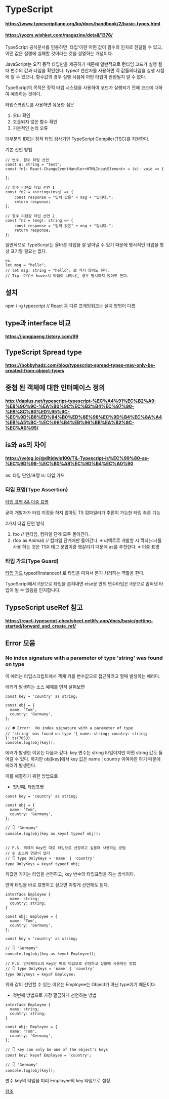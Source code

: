 # TypeScript
#### https://www.typescriptlang.org/ko/docs/handbook/2/basic-types.html
#### https://yozm.wishket.com/magazine/detail/1376/

TypeScript 공식문서를 인용하면 '타입'이란 어떤 값이 함수의 인자로 전달될 수 있고, 어떤 값은 실행에 실패할 것이라는 것을 설명하는 개념이다.

JavaScript는 오직 동적 타입만을 제공하기 때문에 일반적으로 런타임 코드가 실행 될 때 변수의 값과 타입을 확인한다.
typeof 연산자를 사용하면 각 값들의타입을 실행 시점에 알 수 있으나, 함수값의 경우 실행 시점에 어떤 타입이 반환될지 알 수 없다.

TypeScript의 목적은 정적 타입 시스템을 사용하여 코드가 실행되기 전에 코드에 대하여 예측하는 것이다.

타입스크립트를 사용하면 유용한 점은
1. 오타 확인
2. 호출되지 않은 함수 확인
3. 기본적인 논리 오류

대부분의 IDE는 정적 타입 검사기인 TypeScript Compiler(TSC)를 지원한다.

기본 선언 방법
```
// 변수, 함수 타입 선언
const a: string = "test";
const fn1: React.ChangeEventHandler<HTMLInputElement> = (e): void => {

};

// 함수 리턴값 타입 선언 1
const fn2 = <string>(msg) => {
    const response = "입력 값은" + msg + "입니다.";
    return response;
};

// 함수 리턴값 타입 선언 2
const fn2 = (msg): string => {
    const response = "입력 값은" + msg + "입니다.";
    return response;
};
```

일반적으로 TypeScript는 올바른 타입을 잘 알아낼 수 있기 때문에 명시적인 타입을 항상 표기할 필요는 없다.
```
ex.
let msg = "hello";
// let msg: string = "hello"; 로 적지 않아도 된다.
// Tip: 마우스 hover시 타입이 나타나는 경우 명시하지 않아도 된다.
```

## 설치
npm i -g typescript // React 등 다른 프레임워크는 설치 방법이 다름

## type과 interface 비교
#### https://jungpaeng.tistory.com/99

## TypeScript Spread type
#### https://bobbyhadz.com/blog/typescript-spread-types-may-only-be-created-from-object-types

## 중첩 된 객체에 대한 인터페이스 정의
#### http://daplus.net/typescript-typescript-%EC%A4%91%EC%B2%A9-%EB%90%9C-%EA%B0%9C%EC%B2%B4%EC%97%90-%EB%8C%80%ED%95%9C-%EC%9D%B8%ED%84%B0%ED%8E%98%EC%9D%B4%EC%8A%A4%EB%A5%BC-%EC%96%B4%EB%96%BB%EA%B2%8C-%EC%A0%95/

## is와 as의 차이
#### https://velog.io/@dltjdwls100/TIL-Typescript-is%EC%99%80-as-%EC%9D%98-%EC%B0%A8%EC%9D%B4%EC%A0%90
as: 타입 단언/표명
is: 타입 가드

### 타입 표명(Type Assertion)
[타입 표명 && 이중 표명](https://radlohead.gitbook.io/typescript-deep-dive/type-system/type-assertion#as-foo-vs.-less-than-foo-greater-than)

굳이 개발자가 타입 지정을 하지 않아도 TS 컴파일러가 추론이 가능한 타입 추론 기능

2가지 타입 단언 방식
1. <Animal> foo // 런타임, 컴파일 단계 모두 돌아간다.
2. (foo as Animal) // 컴파일 단계에만 돌아간다.
※ 리액트로 개발할 시 꺽쇠(<>)를 사용 하는 것은 TSX 태그 문법이랑 헷갈리기 때문에 as를 추천한다.
※ 이중 표명 

### 타입 가드(Type Guard)
[타입 가드](https://radlohead.gitbook.io/typescript-deep-dive/type-system/typeguard)
typeof/instanceof 로 타입을 따져서 분기 처리하는 역할을 한다.

TypeScript에서 if문으로 타입을 좁혀내면 else문 안의 변수타입은 if문으로 좁혀낸 타입이 될 수 없음을 인지합니다.

## TypseScript useRef 참고
#### https://react-typescript-cheatsheet.netlify.app/docs/basic/getting-started/forward_and_create_ref/

## Error 모음

### No index signature with a parameter of type 'string' was found on type
이 에러는 타입스크립트에서 객체 키를 변수값으로 접근하려고 할때 발생하는 에러다.

에러가 발생하는 소스 예제를 먼저 살펴보면
```
const key = 'country' as string;

const obj = {
  name: 'Tom',
  country: 'Germany',
};

// ⛔️ Error:  No index signature with a parameter of type
// 'string' was found on type '{ name: string; country: string; }'.ts(7053)
console.log(obj[key]);
```

에러가 발생한 이유는 다음과 같다: key 변수는 string 타입이지만 어떤 string 값도 들어갈 수 있다.
하지만 obj[key]에서 key 값은 name | country 이여야만 하기 때문에 에러가 발생한다.

이를 해결하기 위한 방법으로

* 첫번째, 타입표명

```
const key = 'country' as string;

const obj = {
  name: 'Tom',
  country: 'Germany',
};

// 👇️ "Germany"
console.log(obj[key as keyof typeof obj]);


// P.S. 객체의 Key만 따로 타입으로 선정하고 싶을때 사용하는 방법
// 위 소스와 연관이 없다
// 👇️ type OnlyKeys = 'name' | 'country'
type OnlyKeys = keyof typeof obj;
```

키값만 가지는 타입을 선언하고, key 변수의 타입표명을 하는 방식이다.


만약 타입을 바로 표명하고 싶으면 이렇게 선언해도 된다.
```
interface Employee {
  name: string;
  country: string;
}

const obj: Employee = {
  name: 'Tom',
  country: 'Germany',
};

const key = 'country' as string;

// 👇️ "Germany"
console.log(obj[key as keyof Employee]);

// P.S. 인터페이스의 Key만 따로 타입으로 선정하고 싶을때 사용하는 방법
// 👇️ type OnlyKeys = 'name' | 'country'
type OnlyKeys = keyof Employee;
```
위와 같이 선언할 수 있는 이유는 Employee는 Object가 아닌 type이기 때문이다.

* 첫번째 방법으로 가장 깔끔하게 선언하는 방법
```
interface Employee {
  name: string;
  country: string;
}

const obj: Employee = {
  name: 'Tom',
  country: 'Germany',
};

// 👇️ key can only be one of the object's keys
const key: keyof Employee = 'country';

// 👇️ "Germany"
console.log(obj[key]);
```

변수 key의 타입을 미리 Employee의 key 타입으로 설정

[참조](https://bobbyhadz.com/blog/typescript-no-index-signature-with-parameter-of-type-string)